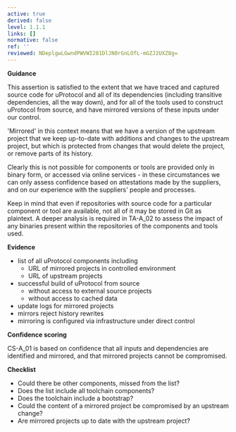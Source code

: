 ```yaml
---
active: true
derived: false
level: 1.1.1
links: []
normative: false
ref: ''
reviewed: NDeplgwLGwndPWVWI281DlJN0rGnLOfL-mGZJ2UXZ8g=
---
```


**Guidance**

This assertion is satisfied to the extent that we have traced and captured
source code for uProtocol and all of its dependencies (including transitive
dependencies, all the way down), and for all of the tools used to construct
uProtocol from source, and have mirrored versions of these inputs under our control.

'Mirrored' in this context means that we have a version of the upstream project
that we keep up-to-date with additions and changes to the upstream project,
but which is protected from changes that would delete the project, or remove
parts of its history.

Clearly this is not possible for components or tools are provided only in
binary form, or accessed via online services - in these circumstances we can
only assess confidence based on attestations made by the suppliers, and on our
experience with the suppliers' people and processes.

Keep in mind that even if repositories with source code for a particular
component or tool are available, not all of it may be stored in Git as
plaintext. A deeper analysis is required in TA-A_02 to assess the impact of any
binaries present within the repositories of the components and tools used.

**Evidence**

- list of all uProtocol components including
    - URL of mirrored projects in controlled environment
    - URL of upstream projects
- successful build of uProtocol from source
    - without access to external source projects
    - without access to cached data
- update logs for mirrored projects
- mirrors reject history rewrites
- mirroring is configured via infrastructure under direct control

**Confidence scoring**

CS-A_01 is based on confidence that all inputs and dependencies are identified
and mirrored, and that mirrored projects cannot be compromised.

**Checklist**

- Could there be other components, missed from the list?
- Does the list include all toolchain components?
- Does the toolchain include a bootstrap?
- Could the content of a mirrored project be compromised by an upstream change?
- Are mirrored projects up to date with the upstream project?
